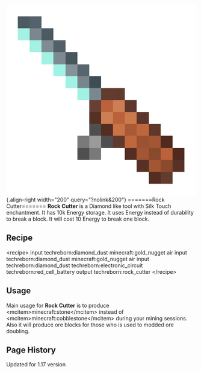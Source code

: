 ![Rock Cutter](/media/mods/techreborn/rock_cutter.png){.align-right width="200" query="?nolink&200"} =======Rock Cutter======= **Rock Cutter** is a Diamond like tool with Silk Touch enchantment. It has 10k Energy storage. It uses Energy instead of durability to break a block. It will cost 10 Energy to break one block.

## Recipe

\<recipe\> input techreborn:diamond_dust minecraft:gold_nugget air input techreborn:diamond_dust minecraft:gold_nugget air input techreborn:diamond_dust techreborn:electronic_circuit techreborn:red_cell_battery output techreborn:rock_cutter \</recipe\>

## Usage

Main usage for **Rock Cutter** is to produce \<mcitem\>minecraft:stone\</mcitem\> instead of \<mcitem\>minecraft:cobblestone\</mcitem\> during your mining sessions. Also it will produce ore blocks for those who is used to modded ore doubling.

## Page History

Updated for 1.17 version
